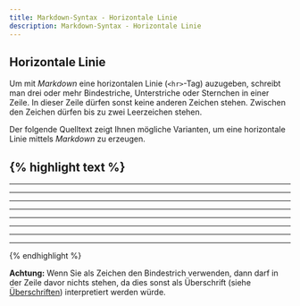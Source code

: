 ```yaml
---
title: Markdown-Syntax - Horizontale Linie
description: Markdown-Syntax - Horizontale Linie
---
```


## Horizontale Linie

Um mit *Markdown* eine horizontalen Linie (`<hr>`-Tag) auzugeben, schreibt man drei oder mehr Bindestriche, Unterstriche oder Sternchen in einer Zeile. In dieser Zeile dürfen sonst keine anderen Zeichen stehen. Zwischen den Zeichen dürfen bis zu zwei Leerzeichen stehen.

Der folgende Quelltext zeigt Ihnen mögliche Varianten, um eine horizontale Linie mittels *Markdown* zu erzeugen.

{% highlight text %}
---
----------
- - - - - - - - - -
***
* * *
* * * * * * * * * *
___
__________
_ _ _ _ _ _ _ _ _ _
{% endhighlight %}

**Achtung:** Wenn Sie als Zeichen den Bindestrich verwenden, dann darf in der Zeile davor nichts stehen, da dies sonst als Überschrift (siehe [Überschriften](/Syntax/Ueberschriften/)) interpretiert werden würde.
